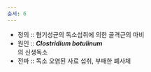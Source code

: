 ```yaml
---
순서: 6
---
```


- 정의 :: 혐기성균의 독소섭취에 의한 골격근의 마비
- 원인 :: ***Clostridium botulinum***<br>의 신생독소
- 전파 :: 독소 오염된 사료 섭취, 부패한 폐사체